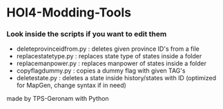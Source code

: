 # HOI4-Modding-Tools
### Look inside the scripts if you want to edit them
- deleteprovinceidfrom.py : deletes given province ID's from a file
- replacestatetype.py : replaces state type of states inside a folder
- replacemanpower.py : replaces manpower of states inside a folder
- copyflagdummy.py : copies a dummy flag with given TAG's
- deletestate.py : deletes a state inside history/states with ID (optimized for MapGen, change syntax if in need)

made by TPS-Geronam with Python
